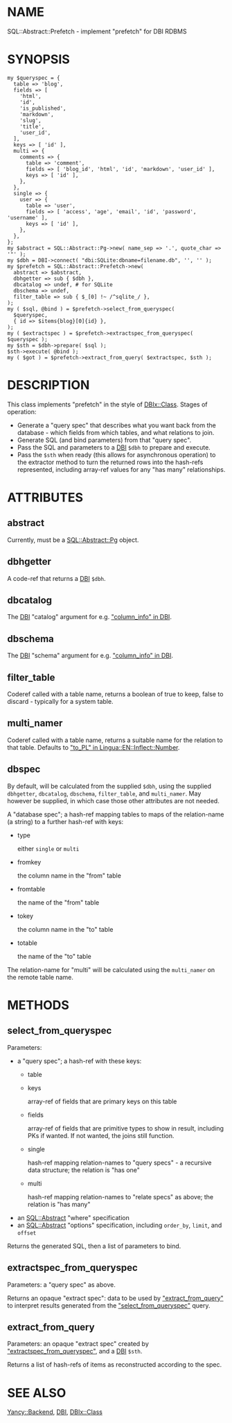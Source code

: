 # NAME

SQL::Abstract::Prefetch - implement "prefetch" for DBI RDBMS

# SYNOPSIS

    my $queryspec = {
      table => 'blog',
      fields => [
        'html',
        'id',
        'is_published',
        'markdown',
        'slug',
        'title',
        'user_id',
      ],
      keys => [ 'id' ],
      multi => {
        comments => {
          table => 'comment',
          fields => [ 'blog_id', 'html', 'id', 'markdown', 'user_id' ],
          keys => [ 'id' ],
        },
      },
      single => {
        user => {
          table => 'user',
          fields => [ 'access', 'age', 'email', 'id', 'password', 'username' ],
          keys => [ 'id' ],
        },
      },
    };
    my $abstract = SQL::Abstract::Pg->new( name_sep => '.', quote_char => '"' );
    my $dbh = DBI->connect( "dbi:SQLite:dbname=filename.db", '', '' );
    my $prefetch = SQL::Abstract::Prefetch->new(
      abstract => $abstract,
      dbhgetter => sub { $dbh },
      dbcatalog => undef, # for SQLite
      dbschema => undef,
      filter_table => sub { $_[0] !~ /^sqlite_/ },
    );
    my ( $sql, @bind ) = $prefetch->select_from_queryspec(
      $queryspec,
      { id => $items{blog}[0]{id} },
    );
    my ( $extractspec ) = $prefetch->extractspec_from_queryspec( $queryspec );
    my $sth = $dbh->prepare( $sql );
    $sth->execute( @bind );
    my ( $got ) = $prefetch->extract_from_query( $extractspec, $sth );

# DESCRIPTION

This class implements "prefetch" in the style of [DBIx::Class](https://metacpan.org/pod/DBIx::Class). Stages
of operation:

- Generate a "query spec" that describes what you want back from the
database - which fields from which tables, and what relations to join.
- Generate SQL (and bind parameters) from that "query spec".
- Pass the SQL and parameters to a [DBI](https://metacpan.org/pod/DBI) `$dbh` to prepare and execute.
- Pass the `$sth` when ready (this allows for asynchronous operation)
to the extractor method to turn the returned rows into the hash-refs
represented, including array-ref values for any "has many" relationships.

# ATTRIBUTES

## abstract

Currently, must be a [SQL::Abstract::Pg](https://metacpan.org/pod/SQL::Abstract::Pg) object.

## dbhgetter

A code-ref that returns a [DBI](https://metacpan.org/pod/DBI) `$dbh`.

## dbcatalog

The [DBI](https://metacpan.org/pod/DBI) "catalog" argument for e.g. ["column\_info" in DBI](https://metacpan.org/pod/DBI#column_info).

## dbschema

The [DBI](https://metacpan.org/pod/DBI) "schema" argument for e.g. ["column\_info" in DBI](https://metacpan.org/pod/DBI#column_info).

## filter\_table

Coderef called with a table name, returns a boolean of true to keep, false
to discard - typically for a system table.

## multi\_namer

Coderef called with a table name, returns a suitable name for the relation
to that table. Defaults to ["to\_PL" in Lingua::EN::Inflect::Number](https://metacpan.org/pod/Lingua::EN::Inflect::Number#to_PL).

## dbspec

By default, will be calculated from the supplied `$dbh`, using the
supplied `dbhgetter`, `dbcatalog`, `dbschema`, `filter_table`,
and `multi_namer`. May however be supplied, in which case those other
attributes are not needed.

A "database spec"; a hash-ref mapping tables to maps of the
relation-name (a string) to a further hash-ref with keys:

- type

    either `single` or `multi`

- fromkey

    the column name in the "from" table

- fromtable

    the name of the "from" table

- tokey

    the column name in the "to" table

- totable

    the name of the "to" table

The relation-name for "multi" will be calculated using
the `multi_namer` on the remote table name.

# METHODS

## select\_from\_queryspec

Parameters:

- a "query spec"; a hash-ref with these keys:
    - table
    - keys

        array-ref of fields that are primary keys on this table

    - fields

        array-ref of fields that are primitive types to show in result,
        including PKs if wanted. If not wanted, the joins still function.

    - single

        hash-ref mapping relation-names to "query specs" - a recursive data
        structure; the relation is "has one"

    - multi

        hash-ref mapping relation-names to "relate specs" as above; the relation is
        "has many"
- an [SQL::Abstract](https://metacpan.org/pod/SQL::Abstract) "where" specification
- an [SQL::Abstract](https://metacpan.org/pod/SQL::Abstract) "options" specification, including `order_by`,
`limit`, and `offset`

Returns the generated SQL, then a list of parameters to bind.

## extractspec\_from\_queryspec

Parameters: a "query spec" as above.

Returns an opaque "extract spec": data to be used by
["extract\_from\_query"](#extract_from_query) to interpret results generated from the
["select\_from\_queryspec"](#select_from_queryspec) query.

## extract\_from\_query

Parameters: an opaque "extract spec" created by
["extractspec\_from\_queryspec"](#extractspec_from_queryspec), and a [DBI](https://metacpan.org/pod/DBI) `$sth`.

Returns a list of hash-refs of items as reconstructed according to the spec.

# SEE ALSO

[Yancy::Backend](https://metacpan.org/pod/Yancy::Backend), [DBI](https://metacpan.org/pod/DBI), [DBIx::Class](https://metacpan.org/pod/DBIx::Class)
